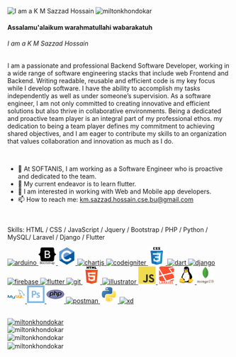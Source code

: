 ![I am a K M Sazzad Hossain](https://scontent.fdac14-1.fna.fbcdn.net/v/t31.18172-8/16179363_1399937206718355_9087282315267933214_o.jpg?_nc_cat=103&ccb=1-7&_nc_sid=e3f864&_nc_ohc=rizb1JQd0_gAX_EVmtw&_nc_ht=scontent.fdac14-1.fna&oh=00_AfCgU4W-3HxhGKlYUwOYCY1wqGfKTM0QdnoUAeoT4LkRfw&oe=6517C984)
<img src="https://komarev.com/ghpvc/?username=miltonkhondokar&label=Profile%20views&color=4CC61E&style=flat" alt="miltonkhondokar" />
#### Assalamu'alaikum warahmatullahi wabarakatuh
###### I am a K M Sazzad Hossain 

I am a passionate and professional Backend Software Developer, working in a wide range of software engineering stacks that include web Frontend and Backend. Writing readable, reusable and efficient code is my key focus while I develop software. I have the ability to accomplish my tasks independently as well as under someone’s supervision. As a software engineer, I am not only committed to creating innovative and efficient solutions but also thrive in collaborative environments. Being a dedicated and proactive team player is an integral part of my professional ethos. my dedication to being a team player defines my commitment to achieving shared objectives, and I am eager to contribute my skills to an organization that values collaboration and innovation as much as I do.

<br/>

- 🔭 At SOFTANIS, I am working as a Software Engineer who is proactive and dedicated to the team. 
- 🌱 My current endeavor is to learn flutter. 
- 👯 I am interested in working with Web and Mobile app developers. 
- 📫 How to reach me: km.sazzad.hossain.cse.bu@gmail.com 


<br/>


Skills: HTML / CSS / JavaScript / Jquery / Bootstrap / PHP / Python / MySQL/ Laravel / Django / Flutter

<p align="left"> <a href="https://www.arduino.cc/" target="_blank" rel="noreferrer"> <img src="https://cdn.worldvectorlogo.com/logos/arduino-1.svg" alt="arduino" width="40" height="40"/> </a> <a href="https://getbootstrap.com" target="_blank" rel="noreferrer"> <img src="https://raw.githubusercontent.com/devicons/devicon/master/icons/bootstrap/bootstrap-plain-wordmark.svg" alt="bootstrap" width="40" height="40"/> </a> <a href="https://www.cprogramming.com/" target="_blank" rel="noreferrer"> <img src="https://raw.githubusercontent.com/devicons/devicon/master/icons/c/c-original.svg" alt="c" width="40" height="40"/> </a> <a href="https://www.chartjs.org" target="_blank" rel="noreferrer"> <img src="https://www.chartjs.org/media/logo-title.svg" alt="chartjs" width="40" height="40"/> </a> <a href="https://codeigniter.com" target="_blank" rel="noreferrer"> <img src="https://cdn.worldvectorlogo.com/logos/codeigniter.svg" alt="codeigniter" width="40" height="40"/> </a> <a href="https://www.w3schools.com/css/" target="_blank" rel="noreferrer"> <img src="https://raw.githubusercontent.com/devicons/devicon/master/icons/css3/css3-original-wordmark.svg" alt="css3" width="40" height="40"/> </a> <a href="https://dart.dev" target="_blank" rel="noreferrer"> <img src="https://www.vectorlogo.zone/logos/dartlang/dartlang-icon.svg" alt="dart" width="40" height="40"/> </a> <a href="https://www.djangoproject.com/" target="_blank" rel="noreferrer"> <img src="https://cdn.worldvectorlogo.com/logos/django.svg" alt="django" width="40" height="40"/> </a> <a href="https://firebase.google.com/" target="_blank" rel="noreferrer"> <img src="https://www.vectorlogo.zone/logos/firebase/firebase-icon.svg" alt="firebase" width="40" height="40"/> </a> <a href="https://flutter.dev" target="_blank" rel="noreferrer"> <img src="https://www.vectorlogo.zone/logos/flutterio/flutterio-icon.svg" alt="flutter" width="40" height="40"/> </a> <a href="https://git-scm.com/" target="_blank" rel="noreferrer"> <img src="https://www.vectorlogo.zone/logos/git-scm/git-scm-icon.svg" alt="git" width="40" height="40"/> </a> <a href="https://www.w3.org/html/" target="_blank" rel="noreferrer"> <img src="https://raw.githubusercontent.com/devicons/devicon/master/icons/html5/html5-original-wordmark.svg" alt="html5" width="40" height="40"/> </a> <a href="https://www.adobe.com/in/products/illustrator.html" target="_blank" rel="noreferrer"> <img src="https://www.vectorlogo.zone/logos/adobe_illustrator/adobe_illustrator-icon.svg" alt="illustrator" width="40" height="40"/> </a> <a href="https://developer.mozilla.org/en-US/docs/Web/JavaScript" target="_blank" rel="noreferrer"> <img src="https://raw.githubusercontent.com/devicons/devicon/master/icons/javascript/javascript-original.svg" alt="javascript" width="40" height="40"/> </a> <a href="https://laravel.com/" target="_blank" rel="noreferrer"> <img src="https://raw.githubusercontent.com/devicons/devicon/master/icons/laravel/laravel-plain-wordmark.svg" alt="laravel" width="40" height="40"/> </a> <a href="https://www.linux.org/" target="_blank" rel="noreferrer"> <img src="https://raw.githubusercontent.com/devicons/devicon/master/icons/linux/linux-original.svg" alt="linux" width="40" height="40"/> </a> <a href="https://www.mongodb.com/" target="_blank" rel="noreferrer"> <img src="https://raw.githubusercontent.com/devicons/devicon/master/icons/mongodb/mongodb-original-wordmark.svg" alt="mongodb" width="40" height="40"/> </a> <a href="https://www.mysql.com/" target="_blank" rel="noreferrer"> <img src="https://raw.githubusercontent.com/devicons/devicon/master/icons/mysql/mysql-original-wordmark.svg" alt="mysql" width="40" height="40"/> </a> <a href="https://www.photoshop.com/en" target="_blank" rel="noreferrer"> <img src="https://raw.githubusercontent.com/devicons/devicon/master/icons/photoshop/photoshop-line.svg" alt="photoshop" width="40" height="40"/> </a> <a href="https://www.php.net" target="_blank" rel="noreferrer"> <img src="https://raw.githubusercontent.com/devicons/devicon/master/icons/php/php-original.svg" alt="php" width="40" height="40"/> </a> <a href="https://postman.com" target="_blank" rel="noreferrer"> <img src="https://www.vectorlogo.zone/logos/getpostman/getpostman-icon.svg" alt="postman" width="40" height="40"/> </a> <a href="https://www.python.org" target="_blank" rel="noreferrer"> <img src="https://raw.githubusercontent.com/devicons/devicon/master/icons/python/python-original.svg" alt="python" width="40" height="40"/> </a> <a href="https://www.adobe.com/products/xd.html" target="_blank" rel="noreferrer"> <img src="https://cdn.worldvectorlogo.com/logos/adobe-xd.svg" alt="xd" width="40" height="40"/> </a> </p>



<br/>
<a href="https://github.com/ryo-ma/github-profile-trophy"><img src="https://github-profile-trophy.vercel.app/?username=miltonkhondokar" alt="miltonkhondokar" /></a>
<br/>


<img align="left" src="https://github-readme-stats.vercel.app/api/top-langs?username=miltonkhondokar&show_icons=true&locale=en&layout=compact" alt="miltonkhondokar" />
<br/>
<img align="center" src="https://github-readme-stats.vercel.app/api?username=miltonkhondokar&show_icons=true&locale=en" alt="miltonkhondokar" />
<br/>
<img align="center" src="https://github-readme-streak-stats.herokuapp.com/?user=miltonkhondokar&" alt="miltonkhondokar" />

